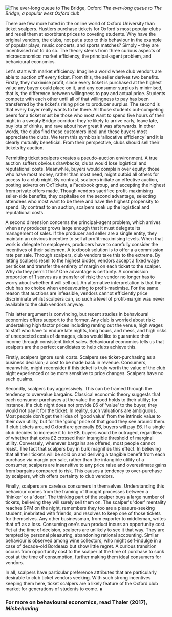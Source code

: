  ![The ever-long queue to The Bridge, Oxford](https://thelazymd.github.io/site-backend/articles/images/bridge.JPG)
*The ever-long queue to The Bridge, a popular west Oxford club*

There are few more hated in the online world of Oxford University than ticket scalpers. Hustlers purchase tickets for Oxford's most popular clubs and resell them at exorbitant prices to coveting students. Why have the original vendors, the clubs, not put a stop to this behaviour in the example of popular plays,  music concerts, and sports matches? Simply – they are incentivised not to do so. The theory stems from three curious aspects of microeconomics: market efficiency, the principal-agent problem, and behavioural economics.

Let's start with market efficiency. Imagine a world where club vendors are able to auction off every ticket. From this, the seller derives two benefits. Firstly, they maximise profit, since every ticket is purchased at the highest value any buyer could place on it, and any consumer surplus is minimised, that is, the difference between willingness to pay and actual price. Students compete with each other until all of that willingness to pay has been transferred by the ticket's rising price to producer surplus. The second is that every buyer really wants to be there. All those students out-competing peers for a ticket must be those who most want to spend five hours of their night in a sweaty Bridge corridor: they're likely to arrive early, leave late, buy lots of drinks, and rave about how great it was afterwards. In other words, the clubs find these customers ideal and these buyers most appreciate the clubs. We term this symbiosis ‘allocative efficiency’ and it is clearly mutually beneficial. From their perspective, clubs should sell their tickets by auction.

Permitting ticket scalpers creates a pseudo-auction environment. A true auction suffers obvious drawbacks; clubs would lose logistical and reputational costs. Meanwhile, buyers would complain over equity: those who have most money, rather than most need, might outbid all others for access to a club night. By contrast, scalpers initiate an effective auction, posting adverts on OxTickets, a Facebook group, and accepting the highest from private offers made. Though vendors sacrifice profit-maximising seller-side benefits, they capitalise on the second advantage, selecting attendees who most want to be there and have the highest propensity to spend. By contrast to an auction, scalpers soak up the logistical and reputational costs.

A second dimension concerns the principal-agent problem, which arrives when any producer grows large enough that it must delegate its management of sales. If the producer and seller are a single entity, they maintain an obvious incentive to sell at profit-maximising levels. When that work is delegate to employees, producers have to carefully consider the incentives of their salesmen. A textbook solution is to offer a a commission rate per sale. Through scalpers, club vendors take this to the extreme. By letting scalpers resell to the highest bidder, vendors accept a fixed wage per ticket and transfer the entirety of margin on each ticket to the scalper. Why do they permit this? One advantage is certainty. A commission proportion of 1 serves as a transfer of risk; the vendor no longer has to worry about whether it will sell out. An alternative interpretation is that the club has no choice when endeavouring to profit-maximise. For the same reason that auctions are infeasible, vendors cannot efficiently price discriminate whilst scalpers can, so such a level of profit-margin was never available to the club vendors anyway.

This latter argument is convincing, but recent studies in behavioural economics offers support to the former. Any club is worried about risk: undertaking high factor prices including renting out the venue, high wages to staff who have to endure late nights, long hours, and mess, and high risks of unexpected costs of damages, clubs would like to guarantee their income through consistent ticket sales. Behavioural economics tells us that scalpers are the perfect candidates to help clubs achieve this.

Firstly, scalpers ignore sunk costs. Scalpers see ticket-purchasing as a business decision; a cost to be made back in revenue. Consumers, meanwhile, might reconsider if this ticket is truly worth the value of the club night experienced or be more sensitive to price changes. Scalpers have no such qualms.

Secondly, scalpers buy aggressively. This can be framed through the tendency to overvalue bargains. Classical economic theory suggests that each consumer purchases at the value the good holds to their utility; for instance, if a club night does not provide £6 of 'value' to the buyer, they would not pay it for the ticket. In reality, such valuations are ambiguous. Most people don’t get their idea of 'good value' from the intrinsic value to their own utility, but for the 'going' price of that good they see around them. If club tickets around Oxford are generally £6, buyers will pay £6. If a single club decides to increase it to be £8, buyers would be outraged, regardless of whether that extra £2 crossed their intangible threshold of marginal utility. Conversely, whenever bargains are offered, most people cannot resist. The fact that scalpers buy in bulk magnifies this effect. In believing that all their tickets will be sold on and deriving a tangible benefit from each purchase via margin per sale, rather than the intangible utility of a consumer, scalpers are insensitive to any price raise and overestimate gains from bargains compared to risk. This causes a tendency to over-purchase by scalpers, which offers certainty to club vendors.

Finally, scalpers are careless consumers in themselves. Understanding this behaviour comes from the framing of thought processes between a 'thinker' or a 'doer'. The thinking part of the scalper buys a large number of tickets, believing they will surely sell them on. The scalper's 'doer' mentality reaches 9PM on the night, remembers they too are a pleasure-seeking student, inebriated with friends, and resolves to keep one of those tickets for themselves. Any other businessman, from exporter to middleman, writes that off as a loss. Consuming one's own product incurs an opportunity cost. Yet at the time of decision, scalpers are unlikely to see it that way. They are tempted by personal pleasuring, abandoning rational accounting. Similar behaviour is observed among wine collectors, who might self-indulge in a case of decade-old Bordeaux but show little regret. A curious transition occurs from opportunity cost to the scalper at the time of purchase to sunk cost at the time of consumption, further making them ideal consumers for vendors.

In all, scalpers have particular preference attributes that are particularly desirable to club ticket vendors seeking. With such strong incentives keeping them here, ticket scalpers are a likely feature of the Oxford club market for generations of students to come. ∎

### For more on behavioural economics, read Thaler (2017), *Misbehaving*